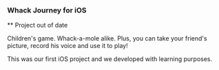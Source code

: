 ### Whack Journey for iOS
** Project out of date

Children's game. Whack-a-mole alike. Plus, you can take your friend's picture, record his voice and use it to play!

This was our first iOS project and we developed with learning purposes. 
